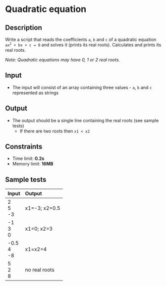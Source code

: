 # Quadratic equation

## Description
Write a script that reads the coefficients `a`, `b` and `c` of a quadratic equation <code>ax<sup>2</sup> + bx + c = 0</code> and solves it (prints its real roots).
Calculates and prints its real roots.

_Note: Quadratic equations may have 0, 1 or 2 real roots._

## Input
- The input will consist of an array containing three values - `a`, `b` and `c` represented as strings

## Output
- The output should be a single line containing the real roots (see sample tests)
  - If there are two roots then `x1 < x2`

## Constraints
- Time limit: **0.2s**
- Memory limit: **16MB**

## Sample tests

| Input            | Output        |
|:-----------------|:--------------|
| 2<br>5<br>-3     | x1=-3; x2=0.5 |
| -1<br>3<br>0     | x1=0; x2=3    |
| -0.5<br>4<br>-8  | x1=x2=4       |
| 5<br>2<br>8      | no real roots |
